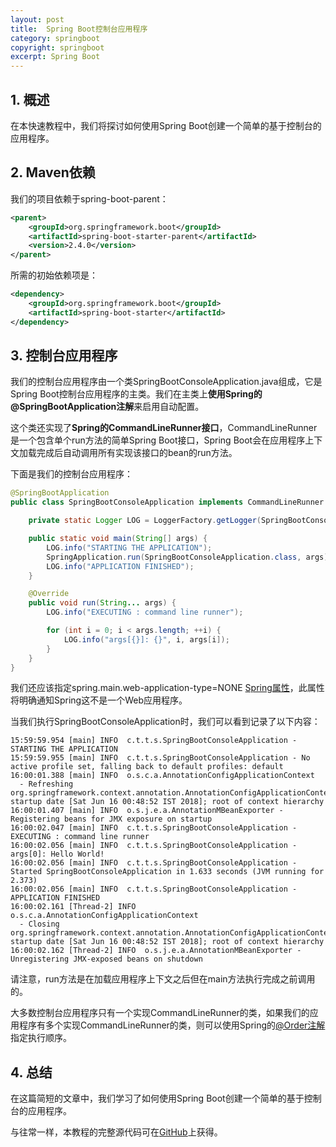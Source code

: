 ```yaml
---
layout: post
title:  Spring Boot控制台应用程序
category: springboot
copyright: springboot
excerpt: Spring Boot
---
```


## 1. 概述

在本快速教程中，我们将探讨如何使用Spring Boot创建一个简单的基于控制台的应用程序。

## 2. Maven依赖

我们的项目依赖于spring-boot-parent：

```xml
<parent>
    <groupId>org.springframework.boot</groupId>
    <artifactId>spring-boot-starter-parent</artifactId>
    <version>2.4.0</version>
</parent>
```

所需的初始依赖项是：

```xml
<dependency>
    <groupId>org.springframework.boot</groupId>
    <artifactId>spring-boot-starter</artifactId>
</dependency>
```

## 3. 控制台应用程序

我们的控制台应用程序由一个类SpringBootConsoleApplication.java组成，它是Spring Boot控制台应用程序的主类。我们在主类上**使用Spring的@SpringBootApplication注解**来启用自动配置。

这个类还实现了**Spring的CommandLineRunner接口**，CommandLineRunner是一个包含单个run方法的简单Spring Boot接口，Spring Boot会在应用程序上下文加载完成后自动调用所有实现该接口的bean的run方法。

下面是我们的控制台应用程序：

```java
@SpringBootApplication
public class SpringBootConsoleApplication implements CommandLineRunner {

    private static Logger LOG = LoggerFactory.getLogger(SpringBootConsoleApplication.class);

    public static void main(String[] args) {
        LOG.info("STARTING THE APPLICATION");
        SpringApplication.run(SpringBootConsoleApplication.class, args);
        LOG.info("APPLICATION FINISHED");
    }

    @Override
    public void run(String... args) {
        LOG.info("EXECUTING : command line runner");

        for (int i = 0; i < args.length; ++i) {
            LOG.info("args[{}]: {}", i, args[i]);
        }
    }
}
```

我们还应该指定spring.main.web-application-type=NONE [Spring属性]()，此属性将明确通知Spring这不是一个Web应用程序。

当我们执行SpringBootConsoleApplication时，我们可以看到记录了以下内容：

```shell
15:59:59.954 [main] INFO  c.t.t.s.SpringBootConsoleApplication - STARTING THE APPLICATION
15:59:59.955 [main] INFO  c.t.t.s.SpringBootConsoleApplication - No active profile set, falling back to default profiles: default
16:00:01.388 [main] INFO  o.s.c.a.AnnotationConfigApplicationContext 
  - Refreshing org.springframework.context.annotation.AnnotationConfigApplicationContext@6497b078: startup date [Sat Jun 16 00:48:52 IST 2018]; root of context hierarchy
16:00:01.407 [main] INFO  o.s.j.e.a.AnnotationMBeanExporter - Registering beans for JMX exposure on startup
16:00:02.047 [main] INFO  c.t.t.s.SpringBootConsoleApplication - EXECUTING : command line runner
16:00:02.056 [main] INFO  c.t.t.s.SpringBootConsoleApplication - args[0]: Hello World!
16:00:02.056 [main] INFO  c.t.t.s.SpringBootConsoleApplication - Started SpringBootConsoleApplication in 1.633 seconds (JVM running for 2.373)
16:00:02.056 [main] INFO  c.t.t.s.SpringBootConsoleApplication - APPLICATION FINISHED
16:00:02.161 [Thread-2] INFO  o.s.c.a.AnnotationConfigApplicationContext 
  - Closing org.springframework.context.annotation.AnnotationConfigApplicationContext@6497b078: startup date [Sat Jun 16 00:48:52 IST 2018]; root of context hierarchy
16:00:02.162 [Thread-2] INFO  o.s.j.e.a.AnnotationMBeanExporter - Unregistering JMX-exposed beans on shutdown
```

请注意，run方法是在加载应用程序上下文之后但在main方法执行完成之前调用的。

大多数控制台应用程序只有一个实现CommandLineRunner的类，如果我们的应用程序有多个实现CommandLineRunner的类，则可以使用Spring的[@Order注解]()指定执行顺序。

## 4. 总结

在这篇简短的文章中，我们学习了如何使用Spring Boot创建一个简单的基于控制台的应用程序。

与往常一样，本教程的完整源代码可在[GitHub](https://github.com/tuyucheng7/taketoday-tutorial4j/tree/master/spring-boot-modules/spring-boot-deployment)上获得。